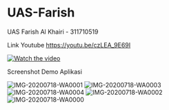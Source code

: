 # UAS-Farish
UAS Farish Al Khairi - 311710519


Link Youtube            https://youtu.be/czLEA_9E69I

[![Watch the video](https://i.imgur.com/vKb2F1B.png)](https://youtu.be/czLEA_9E69I)


Screenshot Demo Aplikasi


![IMG-20200718-WA0001](https://user-images.githubusercontent.com/37461432/87823887-6e59fa80-c89e-11ea-8647-e39b03afdf19.jpg)
![IMG-20200718-WA0003](https://user-images.githubusercontent.com/37461432/87823888-6f8b2780-c89e-11ea-815a-00b1931b0081.jpg)
![IMG-20200718-WA0004](https://user-images.githubusercontent.com/37461432/87823892-7023be00-c89e-11ea-9782-b8dbd61db1c2.jpg)
![IMG-20200718-WA0002](https://user-images.githubusercontent.com/37461432/87823894-70bc5480-c89e-11ea-99ff-f35d67187e60.jpg)
![IMG-20200718-WA0000](https://user-images.githubusercontent.com/37461432/87823896-7154eb00-c89e-11ea-8f53-19cc549af5f8.jpg)
